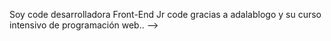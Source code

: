 Soy code desarrolladora Front-End Jr code gracias a adalablogo y su curso intensivo de programación web..
-->
